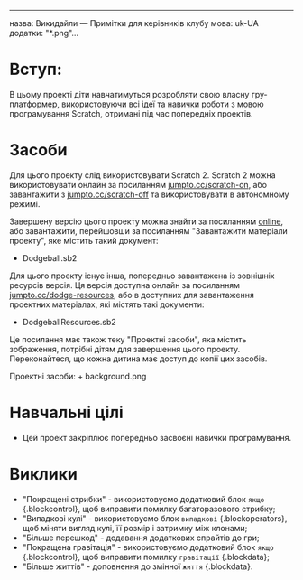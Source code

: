* * *

назва: Викидайли — Примітки для керівників клубу мова: uk-UA додатки: "*.png"...

# Вступ:

В цьому проекті діти навчатимуться розробляти свою власну гру-платформер, використовуючи всі ідеї та навички роботи з мовою програмування Scratch, отримані під час попередніх проектів.

# Засоби

Для цього проекту слід використовувати Scratch 2. Scratch 2 можна використовувати онлайн за посиланням [jumpto.cc/scratch-on](http://jumpto.cc/scratch-on), або завантажити з [jumpto.cc/scratch-off](http://jumpto.cc/scratch-off) та використовувати в автономному режимі.

Завершену версію цього проекту можна знайти за посиланням [online](http://scratch.mit.edu/projects/39740618/#editor), або завантажити, перейшовши за посиланням "Завантажити матеріали проекту", яке містить такий документ:

+ Dodgeball.sb2

Для цього проекту існує інша, попередньо завантажена із зовнішніх ресурсів версія. Ця версія доступна онлайн за посиланням [jumpto.cc/dodge-resources](http://jumpto.cc/dodge-resources), або в доступних для завантаження проектних матеріалах, які містять такі документи:

+ DodgeballResources.sb2 

Це посилання має також теку "Проектні засоби", яка містить зображення, потрібні дітям для завершення цього проекту. Переконайтеся, що кожна дитина має доступ до копії цих засобів.

Проектні засоби: + background.png

# Навчальні цілі

+ Цей проект закріплює попередньо засвоєні навички програмування.

# Виклики

+ "Покращені стрибки" - використовуємо додатковий блок `якщо` {.blockcontrol}, щоб виправити помилку багаторазового стрибку;
+ "Випадкові кулі" - використовуємо блок `випадкові` {.blockoperators}, щоб міняти вигляд кулі, її розмір і затримку між клонами;
+ "Більше перешкод" - додавання додаткових спрайтів до гри;
+ "Покращена гравітація" - використовуємо додатковий блок `якщо` {.blockcontrol}, щоб виправити помилку `гравітації` {.blockdata};
+ "Більше життів" - доповнення до змінної `життя` {.blockdata}.